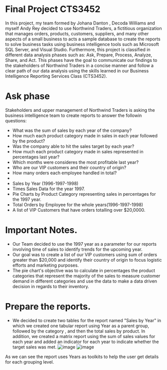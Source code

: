 # Final Project CTS3452
In this project, my team formed by Johana Danton , Decoda Williams and myself Andy Rey decided to use Northwind Traders, a fictitious organization that manages orders, products, customers, suppliers, and many other aspects of a small business to acts a sample database to create the reports to solve business tasks using business intelligence tools such as Microsoft SQL Server, and Visual Studio. Furthermore, this project is classified in different data analysis phases such as: Ask, Prepare, Process, Analyze, Share, and Act. This phases have the goal to communicate our findings to the stakeholders of Northwind Traders in a concise manner and follow a clear path of our data analysis using the skills learned in our Business Intelligence Reporting Services Class (CTS3452).

# Ask phase
Stakeholders and upper management of Northwind Traders is asking the business intelligence team to create reports to answer the followin questions:
* What was the sum of sales by each year of the company?
* How much each product category made in sales in each year followed by the product?
* Was the company able to hit the sales target by each year?
* How much each product category made in sales represented in percentages last year?
* Which months were consideres the most profitable last year?
* Who are our VIP customers and their country of origin?
* How many orders each employee handled in total?
* 
* Sales by Year (1996-1997-1998)
* Times Sales Data for the year 1997. 
* Pie Charts by Product Category representing sales in percentages for the 1997 year. 
* Total Orders by Employee for the whole years(1996-1997-1998) 
*  A list of VIP Customers that have orders totalling over $20,0000.
# Important Notes. 
- Our Team decided to use the 1997 year as a parameter for our reports involving time of sales to identify trends for the upcoming year.
- Our goal was to create a list of our VIP customers using sum of orders greater than $20,000 and identify their country of origin to focus logistic efforts and marketing purposes.
- The pie chart's objective was to calculate in percentages the product categories that represent the majority of the sales to measure customer demand in different categories and use the data to make a data driven decision in regards to their inventory.





# Prepare the reports. 
- We decided to create two tables for the report named "Sales by Year" in which we created one tabular report using Year as a parent group, followed by the category , and then the total sales by product. In addition, we created a matrix report using the sum of sales values for each year and added an indicator for each year to indicate whether the target sales was met.
![image](https://user-images.githubusercontent.com/121314771/222940445-de152ada-e3af-4016-bfc7-0998dfbd9421.png)
![image](https://user-images.githubusercontent.com/121314771/222940570-0d24df99-a7b2-48ee-b28e-f8045f40e7bb.png)

As we can see the report uses Years as toolkits to help the user get details for each grouping level. 

